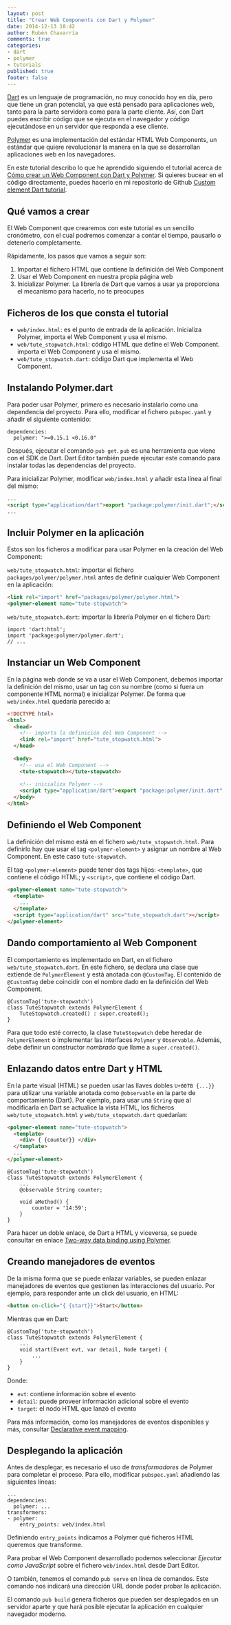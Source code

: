 ```yaml
---
layout: post
title: "Crear Web Components con Dart y Polymer"
date: 2014-12-13 18:42
author: Rubén Chavarría
comments: true
categories: 
- dart
- polymer
- tutorials
published: true
footer: false
---
```


[Dart] es un lenguaje de programación, no muy conocido hoy en día, pero
que tiene un gran potencial, ya que está pensado para aplicaciones
web, tanto para la parte servidora como para la parte cliente. Así,
con Dart puedes escribir código que se ejecuta en el navegador y
código ejecutándose en un servidor que responda a ese cliente.

[Polymer] es una implementación del estándar HTML Web Components,
un estándar que quiere revolucionar la manera en la que se desarrollan
aplicaciones web en los navegadores.

En este tutorial describo lo que he aprendido siguiendo el tutorial acerca
de [Cómo crear un Web Component con Dart y Polymer]. Si quieres bucear
en el código directamente, puedes hacerlo en mi repositorio de Github
[Custom element Dart tutorial].

<!-- more -->

## Qué vamos a crear

El Web Component que crearemos con este tutorial es un sencillo cronómetro,
con el cual podremos comenzar a contar el tiempo, pausarlo o detenerlo completamente.

Rápidamente, los pasos que vamos a seguir son:

1. Importar el fichero HTML que contiene la definición del Web Component
2. Usar el Web Component en nuestra propia página web
3. Inicializar Polymer. La librería de Dart que vamos a usar ya proporciona
el mecanismo para hacerlo, no te preocupes

## Ficheros de los que consta el tutorial

- `web/index.html`: es el punto de entrada de la aplicación. Inicializa Polymer,
importa el Web Component y usa el mismo.
- `web/tute_stopwatch.html`: código HTML que define el Web Component.
importa el Web Component y usa el mismo.
- `web/tute_stopwatch.dart`: código Dart que implementa el Web Component.

## Instalando Polymer.dart

Para poder usar Polymer, primero es necesario instalarlo como una dependencia del
proyecto. Para ello, modificar el fichero `pubspec.yaml` y añadir el siguiente
contenido: 

``` 
dependencies:
  polymer: ">=0.15.1 <0.16.0"
``` 

Después, ejecutar el comando `pub get`. `pub` es una herramienta que viene con el
SDK de Dart. Dart Editor también puede ejecutar este comando para instalar todas
las dependencias del proyecto.

Para inicializar Polymer, modificar `web/index.html` y añadir esta línea al final
del mismo:

``` html
...
<script type="application/dart">export "package:polymer/init.dart";</script>
...
```

## Incluir Polymer en la aplicación

Estos son los ficheros a modificar para usar Polymer en la creación del
Web Component:

`web/tute_stopwatch.html`: importar el fichero `packages/polymer/polymer.html`
antes de definir cualquier Web Component en la aplicación:

``` html
<link rel="import" href="packages/polymer/polymer.html">
<polymer-element name="tute-stopwatch">
```

`web/tute_stopwatch.dart`: importar la librería Polymer en el fichero Dart:

``` 
import 'dart:html';
import 'package:polymer/polymer.dart';
// ...
```

## Instanciar un Web Component

En la página web donde se va a usar el Web Component, debemos importar la definición
del mismo, usar un tag con su nombre (como si fuera un componente HTML normal) e
inicializar Polymer. De forma que `web/index.html` quedaría parecido a:

``` html
<!DOCTYPE html>
<html>
  <head>
    <!-- importa la definición del Web Component -->
    <link rel="import" href="tute_stopwatch.html">
  </head>
 
  <body>
    <!-- usa el Web Component -->
    <tute-stopwatch></tute-stopwatch>
    
    <!-- inicializa Polymer -->
    <script type="application/dart">export "package:polymer/init.dart";</script>
  </body>
</html>
```

## Definiendo el Web Component

La definición del mismo está en el fichero `web/tute_stopwatch.html`. Para definirlo
hay que usar el tag `<polymer-element>` y asignar un nombre al Web Component. En
este caso `tute-stopwatch`.

El tag `<polymer-element>` puede tener dos tags hijos: `<template>`, que contiene
el código HTML; y `<script>`, que contiene el código Dart.

``` html
<polymer-element name="tute-stopwatch">
  <template>
    ...
  </template>
  <script type="application/dart" src="tute_stopwatch.dart"></script>
</polymer-element>
```

## Dando comportamiento al Web Component

El comportamiento es implementado en Dart, en el fichero `web/tute_stopwatch.dart`.
En este fichero, se declara una clase que extiende de `PolymerElement` y está 
anotada con `@CustomTag`. El contenido de `@CustomTag` debe coincidir con el
nombre dado en la definición del Web Component.

```
@CustomTag('tute-stopwatch')
class TuteStopwatch extends PolymerElement {
    TuteStopwatch.created() : super.created();
}
```

Para que todo esté correcto, la clase `TuteStopwatch` debe heredar de `PolymerElement` o
implementar las interfaces `Polymer` y `Observable`. Además, debe definir un
constructor *nombrado* que llame a `super.created()`.

## Enlazando datos entre Dart y HTML

En la parte visual (HTML) se pueden usar las llaves dobles `U+007B {...}}` para utilizar una
variable anotada como `@observable` en la parte de comportamiento (Dart). Por ejemplo,
para usar una `String` que al modificarla en Dart se actualice la vista HTML, los
ficheros `web/tute_stopwatch.html` y `web/tute_stopwatch.dart` quedarían:

``` html
<polymer-element name="tute-stopwatch">
  <template>
    <div> { {counter}} </div>
  </template>
  ...
</polymer-element>
```

``` 
@CustomTag('tute-stopwatch')
class TuteStopwatch extends PolymerElement {
    ...
    @observable String counter;

    void aMethod() {
        counter = '14:59';
    }
}
```

Para hacer un doble enlace, de Dart a HTML y viceversa, se puede consultar en enlace
[Two-way data binding using Polymer].

## Creando manejadores de eventos

De la misma forma que se puede enlazar variables, se pueden enlazar manejadores de
eventos que gestionen las interacciones del usuario. Por ejemplo, para responder
ante un click del usuario, en HTML:

``` html
<button on-click="{ {start}}">Start</button>
```

Mientras que en Dart:

``` 
@CustomTag('tute-stopwatch')
class TuteStopwatch extends PolymerElement {
    ...
    void start(Event evt, var detail, Node target) {
        ...
    }
}
```

Donde:

- `evt`: contiene información sobre el evento
- `detail`: puede proveer información adicional sobre el evento
- `target`: el nodo HTML que lanzó el evento

Para más información, como los manejadores de eventos disponibles y más, consultar
[Declarative event mapping].

## Desplegando la aplicación

Antes de desplegar, es necesario el uso de *transformadores* de Polymer para
completar el proceso. Para ello, modificar `pubspec.yaml` añadiendo las siguientes
líneas:

```
...
dependencies:
  polymer: ...
transformers:
- polymer:
    entry_points: web/index.html
```

Definiendo `entry_points` indicamos a Polymer qué ficheros HTML queremos que transforme.

Para probar el Web Component desarrollado podemos seleccionar *Ejecutar como JavaScript*
sobre el fichero `web/index.html` desde Dart Editor.

O también, tenemos el comando `pub serve` en línea de comandos. Este comando nos indicará
una dirección URL donde poder probar la aplicación.

El comando `pub build` genera ficheros que pueden ser desplegados en un servidor
aparte y que hará posible ejecutar la aplicación en cualquier navegador moderno.

[Dart]: http://dartlang.org
[Polymer]: http://polymer.org
[Custom element Dart tutorial]: https://github.com/rchavarria/dart-tutorials/tree/master/custom-element-dart-tutorial
[Cómo crear un Web Component con Dart y Polymer]: https://www.dartlang.org/docs/tutorials/polymer-intro/
[Two-way data binding using Polymer]: https://www.dartlang.org/docs/tutorials/forms/#binding-data
[Declarative event mapping]: http://www.polymer-project.org/polymer.html#declarative-event-mapping


